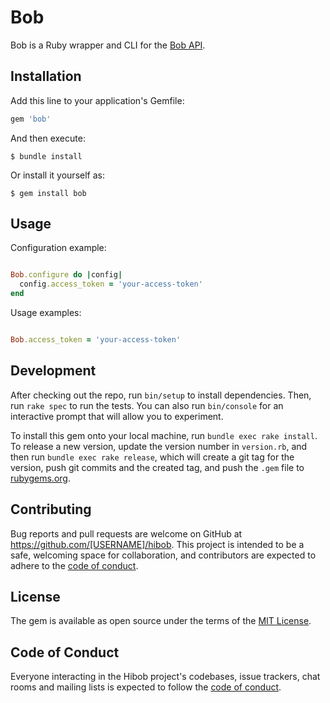 # Bob

Bob is a Ruby wrapper and CLI for the [Bob API](https://apidocs.hibob.com/).
## Installation

Add this line to your application's Gemfile:

```ruby
gem 'bob'
```

And then execute:

    $ bundle install

Or install it yourself as:

    $ gem install bob

## Usage

Configuration example:

```ruby

Bob.configure do |config|
  config.access_token = 'your-access-token'
end
```

Usage examples:

```ruby

Bob.access_token = 'your-access-token'

```

## Development

After checking out the repo, run `bin/setup` to install dependencies. Then, run `rake spec` to run the tests. You can also run `bin/console` for an interactive prompt that will allow you to experiment.

To install this gem onto your local machine, run `bundle exec rake install`. To release a new version, update the version number in `version.rb`, and then run `bundle exec rake release`, which will create a git tag for the version, push git commits and the created tag, and push the `.gem` file to [rubygems.org](https://rubygems.org).

## Contributing

Bug reports and pull requests are welcome on GitHub at https://github.com/[USERNAME]/hibob. This project is intended to be a safe, welcoming space for collaboration, and contributors are expected to adhere to the [code of conduct](https://github.com/[USERNAME]/hibob/blob/master/CODE_OF_CONDUCT.md).

## License

The gem is available as open source under the terms of the [MIT License](https://opensource.org/licenses/MIT).

## Code of Conduct

Everyone interacting in the Hibob project's codebases, issue trackers, chat rooms and mailing lists is expected to follow the [code of conduct](https://github.com/[USERNAME]/hibob/blob/master/CODE_OF_CONDUCT.md).

